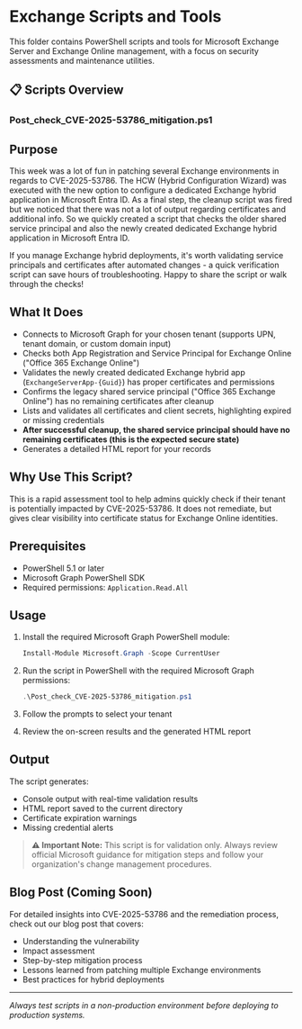 # Exchange Scripts and Tools

This folder contains PowerShell scripts and tools for Microsoft Exchange Server and Exchange Online management, with a focus on security assessments and maintenance utilities.

## 📋 Scripts Overview

### Post_check_CVE-2025-53786_mitigation.ps1

## Purpose
This week was a lot of fun in patching several Exchange environments in regards to CVE-2025-53786. The HCW (Hybrid Configuration Wizard) was executed with the new option to configure a dedicated Exchange hybrid application in Microsoft Entra ID. As a final step, the cleanup script was fired but we noticed that there was not a lot of output regarding certificates and additional info. So we quickly created a script that checks the older shared service principal and also the newly created dedicated Exchange hybrid application in Microsoft Entra ID.

If you manage Exchange hybrid deployments, it's worth validating service principals and certificates after automated changes - a quick verification script can save hours of troubleshooting. Happy to share the script or walk through the checks!

## What It Does
- Connects to Microsoft Graph for your chosen tenant (supports UPN, tenant domain, or custom domain input)
- Checks both App Registration and Service Principal for Exchange Online ("Office 365 Exchange Online")
- Validates the newly created dedicated Exchange hybrid app (`ExchangeServerApp-{Guid}`) has proper certificates and permissions
- Confirms the legacy shared service principal ("Office 365 Exchange Online") has no remaining certificates after cleanup
- Lists and validates all certificates and client secrets, highlighting expired or missing credentials
- **After successful cleanup, the shared service principal should have no remaining certificates (this is the expected secure state)**
- Generates a detailed HTML report for your records

## Why Use This Script?
This is a rapid assessment tool to help admins quickly check if their tenant is potentially impacted by CVE-2025-53786. It does not remediate, but gives clear visibility into certificate status for Exchange Online identities.

## Prerequisites
- PowerShell 5.1 or later
- Microsoft Graph PowerShell SDK
- Required permissions: `Application.Read.All`

## Usage
1. Install the required Microsoft Graph PowerShell module:
   ```powershell
   Install-Module Microsoft.Graph -Scope CurrentUser
   ```

2. Run the script in PowerShell with the required Microsoft Graph permissions:
   ```powershell
   .\Post_check_CVE-2025-53786_mitigation.ps1
   ```

3. Follow the prompts to select your tenant
4. Review the on-screen results and the generated HTML report

## Output
The script generates:
- Console output with real-time validation results
- HTML report saved to the current directory
- Certificate expiration warnings
- Missing credential alerts

> **⚠️ Important Note:** This script is for validation only. Always review official Microsoft guidance for mitigation steps and follow your organization's change management procedures.

## Blog Post (Coming Soon)
For detailed insights into CVE-2025-53786 and the remediation process, check out our blog post that covers:
- Understanding the vulnerability
- Impact assessment
- Step-by-step mitigation process
- Lessons learned from patching multiple Exchange environments
- Best practices for hybrid deployments

---

*Always test scripts in a non-production environment before deploying to production systems.*
